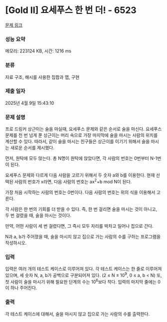# [Gold II] 요세푸스 한 번 더! - 6523 

[문제 링크](https://www.acmicpc.net/problem/6523) 

### 성능 요약

메모리: 223124 KB, 시간: 1216 ms

### 분류

자료 구조, 해시를 사용한 집합과 맵, 구현

### 제출 일자

2025년 4월 9일 15:43:10

### 문제 설명

<p>프로 드링커 상근이는 술을 마실때, 요세푸스 문제와 같은 순서로 술을 마신다. 요세푸스 문제를 천 번 넘게 푼 상근이는 머리 속으로 가장 마지막에 술을 마시는 사람의 위치를 계산할 수 있다. 따라서, 같이 술을 마시는 친구들은 상근이를 이기기 위해서 술을 마시는 새로운 순서를 제시했다.</p>

<p>먼저, 원탁에 모두 앉는다. 총 N명이 원탁에 앉았다면, 각 사람의 번호는 0번부터 N-1번이 된다.</p>

<p>요세푸스 문제와 다르게 다음 사람을 고르기 위해서 두 숫자 a와 b를 이용한다. 현재 선택된 사람의 번호가 x라면, 다음 사람의 번호는 ax<sup>2</sup>+b mod N이 된다.</p>

<p>가장 처음 시작하는 사람의 번호는 0번이다. 다음 사람의 번호는 위의 식을 이용해서 고른다.</p>

<p>각 사람은 한 번의 기회를 더 받을 수 있다. 즉, 한 번 걸리면 술을 마시는 것이 아니고, 두 번 걸렸을 때, 술을 마시는 것이다.</p>

<p>만약, 어떤 사람이 세 번 걸렸다면, 그 즉시 모두 자리를 박차고 일어나 집으로 간다.</p>

<p>N과 a, b가 주어졌을 때, 술을 마시지 않고 집으로 가는 사람의 수를 구하는 프로그램을 작성하시오.</p>

### 입력 

 <p>입력은 여러 개의 테스트 케이스로 이루어져 있다. 각 테스트 케이스는 한 줄로 이루어져 있으며, 세 숫자 N, a, b가 공백으로 구분되어져 있다. (2 ≤ N ≤ 10<sup>9</sup>, 0 ≤ a, b < N) 또, 첫 사람이 술을 마시기 위해 필요한 단계의 수는 10<sup>6</sup>보다 작다. 입력의 마지막 줄에는 0이 하나 주어진다.</p>

### 출력 

 <p>각 테스트 케이스에 대해서, 술을 마시지 않고 집으로 가는 사람의 수를 출력한다.</p>

